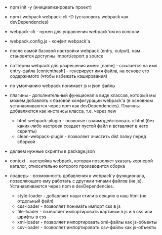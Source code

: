 - npm init -y (инициализировать проект)
- npm i webpack webpack-cli -D (установить webpack как devDependencies)
- webpack-cli - нужен для управления webpack'ом из консоли
- webpack.config.js - конфиг webpack'а
- после самой базовой настройки webpack (entry, output), нам становятся доступны import/export в source
- паттерны webpack для разрешения имен:
    [name] - ссылается на имя entry-файла
    [contenthash] - генерирует имя файла, на основе его содержимого (чтобы избежать кэширования)
- по умолчанию webpack понимает js и json файлы

- плагины - дополнительный функционал в виде классов, который мы можем добавлять к базовой конфигурации webpack'а (в основном устанавливаются через npm как devDependencies). Плагины добавляются как инстансы класса, т.е. через new
    - html-webpack-plugin - позволяет взаимодействовать с html (без каких-либо настроек создает пустой файл и вставляет в него скрипты)
    - clean-webpack-plugin - позволяет очистить dist папку перед сборкой
- делаем нужные скрипты в package.json
- context - настройка webpack, которая позволяет указать корневой каталог, относительно которого производится сборка

- лоадеры - возможность добавления к webpack'у функционала, позволяющего ему работать с другими типами файлов (не js). Устанавливаются через npm в devDependencies.
    - style-loader - добавляет наши стили в секцию <head> в наш html (не отдельный файл)
    - css-loader - позволяет понимать импорт css в js
    - file-loader - позволяет импортировать картинки в js и в css или шрифты в css
    - xml-loader - позволяет импортировать xml-файлы как js-объекты
    - csv-loader - позволяет импортировать csv-файлы как js-объекты